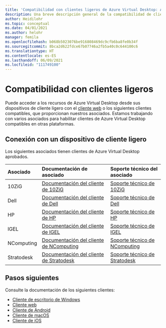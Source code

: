 ```yaml
---
title: 'Compatibilidad con clientes ligeros de Azure Virtual Desktop: Azure'
description: Una breve descripción general de la compatibilidad de clientes ligeros con Azure Virtual Desktop.
author: Heidilohr
ms.topic: conceptual
ms.date: 04/01/2021
ms.author: helohr
manager: femila
ms.openlocfilehash: b068b5023076be916808469dc9cfb6ba8fe0b34f
ms.sourcegitcommit: 8bca2d622fdce67b07746a2fb5a40c0c644100c6
ms.translationtype: HT
ms.contentlocale: es-ES
ms.lasthandoff: 06/09/2021
ms.locfileid: "111749100"
---
```

# <a name="thin-client-support"></a>Compatibilidad con clientes ligeros

Puede acceder a los recursos de Azure Virtual Desktop desde sus dispositivos de cliente ligero con el [cliente web](connect-web.md) o los siguientes clientes compatibles, que proporcionan nuestros asociados. Estamos trabajando con varios asociados para habilitar clientes de Azure Virtual Desktop compatibles en otras plataformas.

## <a name="connect-with-your-thin-client-device"></a>Conexión con un dispositivo de cliente ligero

Los siguientes asociados tienen clientes de Azure Virtual Desktop aprobados.

|Asociado|Documentación de asociado|Soporte técnico del asociado|
|:------|:--------------------|:--------------|
|10ZiG |[Documentación del cliente de 10ZiG](https://www.10zig.com/about/microsoft-windows-virtual-desktop)|[Soporte técnico de 10ZiG](https://www.10zig.com/resources/support_faq)|
|Dell |[Documentación del cliente de Dell](https://www.delltechnologies.com/en-us/collaterals/unauth/data-sheets/products/thin-clients/dell-thinos-9-for-microsoft-wvd.pdf)|[Soporte técnico de Dell](https://www.dell.com/support)|
|HP |[Documentación del cliente de HP](https://h20195.www2.hp.com/v2/GetDocument.aspx?docname=c07051097)|[Soporte técnico de HP](https://support.hp.com/us-en/products/workstations-thin-clients)|
|IGEL |[Documentación del cliente de IGEL](https://www.igel.com/igel-solution-family/windows-virtual-desktop/)|[Soporte técnico de IGEL](https://www.igel.com/support/)|
|NComputing |[Documentación del cliente de NComputing](https://www.ncomputing.com/microsoft)|[Soporte técnico de NComputing](https://www.ncomputing.com/support/support-options)|
|Stratodesk |[Documentación del cliente de Stratodesk](https://www.stratodesk.com/kb/Microsoft_Windows_Virtual_Desktop_(WVD))|[Soporte técnico de Stratodesk](https://www.stratodesk.com/support/)|

## <a name="next-steps"></a>Pasos siguientes

Consulte la documentación de los siguientes clientes:

- [Cliente de escritorio de Windows](connect-windows-7-10.md)
- [Cliente web](connect-web.md)
- [Cliente de Android](connect-android.md)
- [Cliente de macOS](connect-macos.md)
- [Cliente de iOS](connect-ios.md)
